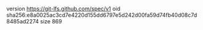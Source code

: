 version https://git-lfs.github.com/spec/v1
oid sha256:e8a0025ac3cd7e4220d155dd6797e5d242d00fa59d74fb40d08c7d8485ad2274
size 869
